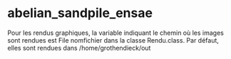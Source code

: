 # abelian_sandpile_ensae

Pour les rendus graphiques, la variable indiquant le chemin où les images sont rendues est File nomfichier dans la classe Rendu.class. Par défaut, elles sont rendues dans 
  /home/grothendieck/out
